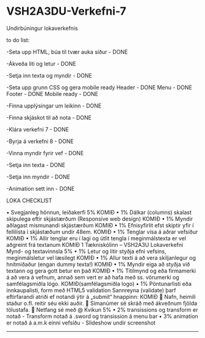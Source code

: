 # VSH2A3DU-Verkefni-7
Undirbúningur lokaverkefnis

to do list:

-Seta upp HTML, búa til tvær auka síður - DONE

-Ákveða liti og letur - DONE

-Setja inn texta og myndir - DONE

-Seta upp grunn CSS og gera mobile ready
	Header - DONE
	Menu - DONE
	Footer - DONE
	Mobile ready - DONE
	

-Finna upplýsingar um leikinn - DONE

-Finna skjáskot til að nota - DONE

-Klára verkefni 7 - DONE

-Byrja á verkefni 8 - DONE

-Vinna myndir fyrir vef - DONE

-Setja inn texta - DONE

-Setja inn myndir - DONE

-Animation sett inn - DONE

LOKA CHECKLIST

• Svegjanleg hönnun, leiðakerfi 5% KOMIÐ
• 1% Dálkar (columns) skalast skipulega eftir skjástærðum (Responsive web design) KOMIÐ
• 1% Myndir aðlagast mismunandi skjástærðum KOMIÐ
• 1% Efnisyfirlit efst skiptir yfir í fellilista í skjástæðum undir 48em. KOMIÐ
• 1% Tenglar vísa á aðrar vefsíður KOMIÐ
• 1% Allir tenglar eru í lagi og útlit tengla í meginmálstexta er vel aðgreint frá textanum KOMIÐ
1
Tækniskólinn – VSH2A3U Lokaverkefni
Mynd- og textavinnsla 5%
• 1% Letur og litir styðja efni vefsins, meginmálsletur vel læsilegt KOMIÐ
• 1% Allur texti á að vera skiljanlegur og hnitmiðaður (engan dummy texta!) KOMIÐ
• 1% Myndir eiga að styðja við textann og gera gott betur en það KOMIÐ
• 1% Titilmynd og eða firmamerki á að vera á vefnum, annað sem vert er að hafa með
 ss. vörumerki og samfélagsmiðla lógo. KOMIÐ(samfélagsmiðla logo)
• 1% Pöntunarlisti eða innkaupalisti, form með HTML5 validation
 Sannreyna (validate) þarf eftirfarandi atriði ef notandi ýtir á „submit“ hnappinn: KOMIÐ
 Nafn, heimili staður o.fl. reitir séu ekki auðir.
 Símanúmer sé skráð með ákveðnum fjölda tölustafa.
 Netfang sé með @
Kvikun 5%
• 2% transissions og transform er notað - Transform notað á .sword og transission á menu bar
• 3% animation er notað á a.m.k einni vefsíðu - Slideshow undir screenshot
____________________________________________________________